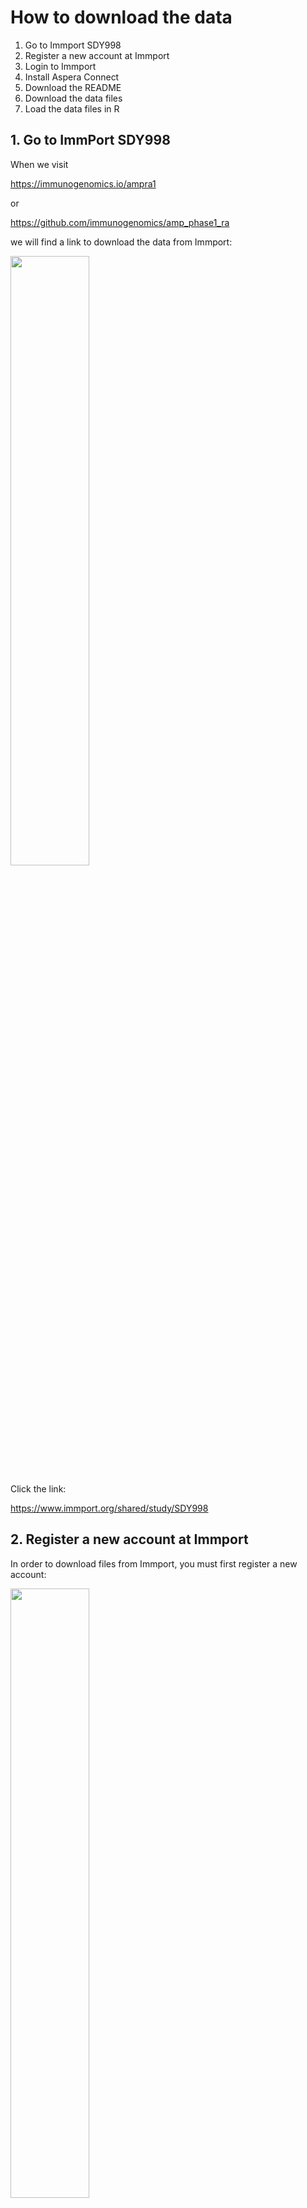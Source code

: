 # How to download the data

1. Go to Immport SDY998
2. Register a new account at Immport
3. Login to Immport
4. Install Aspera Connect
5. Download the README
6. Download the data files
7. Load the data files in R

## 1. Go to ImmPort SDY998

When we visit

https://immunogenomics.io/ampra1

or

https://github.com/immunogenomics/amp_phase1_ra

we will find a link to download the data from Immport:

<img src="https://github.com/user-attachments/assets/3a82f47e-b032-45b5-953c-f493181dff4f" width="50%"></img>

Click the link:

https://www.immport.org/shared/study/SDY998

## 2. Register a new account at Immport

In order to download files from Immport, you must first register a new account:

<img src="https://github.com/user-attachments/assets/e4869eb4-6539-4380-a2b0-20210f59d1fe" width="50%"></img>

<img src="https://github.com/user-attachments/assets/08821c2d-7f9e-4a67-982e-5048404f1872" width="50%"></img>

## 3. Login to Immport

Before you can download files, you must first login to Immport:

<img src="https://github.com/user-attachments/assets/4b7b6635-ff7e-4a4f-921a-f6c6af968341" width="50%"></img>

## 4. Install Aspera Connect

Before you can download files, you must first install the IBM Aspera Connect browser extension and desktop software:

<img src="https://github.com/user-attachments/assets/29877c86-4aab-42f0-b0ca-4ed287fb03c8" width="50%"></img>

## 5. Download the README

In order to understand what files you might need for your analysis, you must first download and read the README:

```
Browse Shared Data > SDY998 > ResultFiles > RNA_sequencing_result
```

<img src="https://github.com/user-attachments/assets/18c63cbd-e5fa-4d3d-8b83-891db762f876" width="50%"></img>

<img src="https://github.com/user-attachments/assets/1128a077-10ca-49a3-a356-c9b0c4b2deca" width="50%"></img>

<img src="https://github.com/user-attachments/assets/e365ded5-edfe-40ab-bd6b-5256e4e8aeb2" width="50%"></img>


## 6. Download the data files

Download the appropriate data files that you want to use in your analysis:

<img src="https://github.com/user-attachments/assets/7111882a-8708-4c38-a9eb-3c2cb4a486dd" width="50%"></img>

## 7. Load the data files in R

Here is an example of how to read the data files in R:

<img src="https://github.com/user-attachments/assets/fb72aeec-69eb-4744-8086-a641747f21ac" width="50%"></img>




